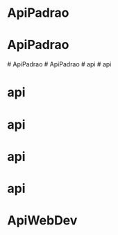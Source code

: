 # ApiPadrao
# ApiPadrao
#   A p i P a d r a o  
 #   A p i P a d r a o  
 #   a p i  
 # api
# api
# api
# api
# api
# ApiWebDev

